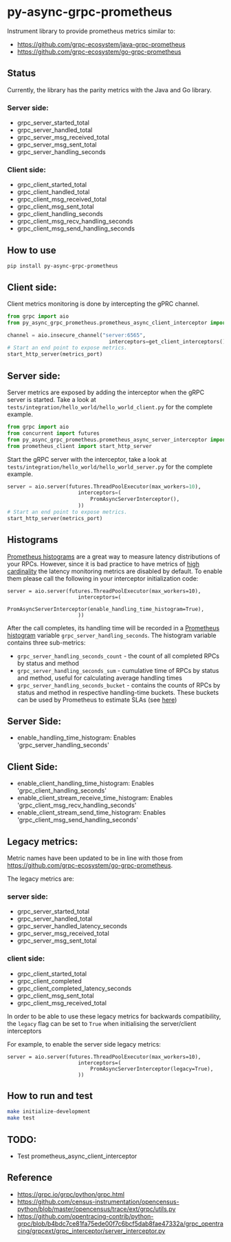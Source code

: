 # py-async-grpc-prometheus

Instrument library to provide prometheus metrics similar to:

- https://github.com/grpc-ecosystem/java-grpc-prometheus
- https://github.com/grpc-ecosystem/go-grpc-prometheus


## Status
Currently, the library has the parity metrics with the Java and Go library.

### Server side:
- grpc_server_started_total
- grpc_server_handled_total
- grpc_server_msg_received_total
- grpc_server_msg_sent_total
- grpc_server_handling_seconds

### Client side:
- grpc_client_started_total
- grpc_client_handled_total
- grpc_client_msg_received_total
- grpc_client_msg_sent_total
- grpc_client_handling_seconds
- grpc_client_msg_recv_handling_seconds
- grpc_client_msg_send_handling_seconds

## How to use

```
pip install py-async-grpc-prometheus
```

## Client side:
Client metrics monitoring is done by intercepting the gPRC channel.

```python
from grpc import aio
from py_async_grpc_prometheus.prometheus_async_client_interceptor import get_client_interceptors

channel = aio.insecure_channel("server:6565",
                                 interceptors=get_client_interceptors())
# Start an end point to expose metrics.
start_http_server(metrics_port)
```

## Server side:
Server metrics are exposed by adding the interceptor when the gRPC server is started. Take a look at
`tests/integration/hello_world/hello_world_client.py` for the complete example.

```python
from grpc import aio
from concurrent import futures
from py_async_grpc_prometheus.prometheus_async_server_interceptor import PromAsyncServerInterceptor
from prometheus_client import start_http_server
```

Start the gRPC server with the interceptor, take a look at
`tests/integration/hello_world/hello_world_server.py` for the complete example.

```python
server = aio.server(futures.ThreadPoolExecutor(max_workers=10),
                       interceptors=(
                           PromAsyncServerInterceptor(),
                       ))
# Start an end point to expose metrics.
start_http_server(metrics_port)
```

## Histograms

[Prometheus histograms](https://prometheus.io/docs/concepts/metric_types/#histogram) are a great way
to measure latency distributions of your RPCs. However, since it is bad practice to have metrics
of [high cardinality](https://prometheus.io/docs/practices/instrumentation/#do-not-overuse-labels)
the latency monitoring metrics are disabled by default. To enable them please call the following
in your interceptor initialization code:

```jsoniq
server = aio.server(futures.ThreadPoolExecutor(max_workers=10),
                       interceptors=(
                           PromAsyncServerInterceptor(enable_handling_time_histogram=True),
                       ))
```

After the call completes, its handling time will be recorded in a [Prometheus histogram](https://prometheus.io/docs/concepts/metric_types/#histogram)
variable `grpc_server_handling_seconds`. The histogram variable contains three sub-metrics:

 * `grpc_server_handling_seconds_count` - the count of all completed RPCs by status and method
 * `grpc_server_handling_seconds_sum` - cumulative time of RPCs by status and method, useful for
   calculating average handling times
 * `grpc_server_handling_seconds_bucket` - contains the counts of RPCs by status and method in respective
   handling-time buckets. These buckets can be used by Prometheus to estimate SLAs (see [here](https://prometheus.io/docs/practices/histograms/))

## Server Side:
- enable_handling_time_histogram: Enables 'grpc_server_handling_seconds'

## Client Side:
- enable_client_handling_time_histogram: Enables 'grpc_client_handling_seconds'
- enable_client_stream_receive_time_histogram: Enables 'grpc_client_msg_recv_handling_seconds'
- enable_client_stream_send_time_histogram: Enables 'grpc_client_msg_send_handling_seconds'

## Legacy metrics:

Metric names have been updated to be in line with those from https://github.com/grpc-ecosystem/go-grpc-prometheus.

The legacy metrics are:

### server side:
- grpc_server_started_total
- grpc_server_handled_total
- grpc_server_handled_latency_seconds
- grpc_server_msg_received_total
- grpc_server_msg_sent_total

### client side:
- grpc_client_started_total
- grpc_client_completed
- grpc_client_completed_latency_seconds
- grpc_client_msg_sent_total
- grpc_client_msg_received_total

In order to be able to use these legacy metrics for backwards compatibility, the `legacy` flag can be set to `True` when initialising the server/client interceptors

For example, to enable the server side legacy metrics:
```jsoniq
server = aio.server(futures.ThreadPoolExecutor(max_workers=10),
                       interceptors=(
                           PromAsyncServerInterceptor(legacy=True),
                       ))
```

## How to run and test
```sh
make initialize-development
make test
```

## TODO:
- Test prometheus_async_client_interceptor

## Reference
- https://grpc.io/grpc/python/grpc.html
- https://github.com/census-instrumentation/opencensus-python/blob/master/opencensus/trace/ext/grpc/utils.py
- https://github.com/opentracing-contrib/python-grpc/blob/b4bdc7ce81fa75ede00f7c6bcf5dab8fae47332a/grpc_opentracing/grpcext/grpc_interceptor/server_interceptor.py

